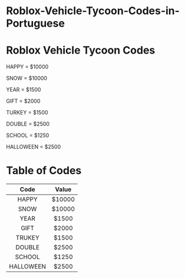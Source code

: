 # Roblox-Vehicle-Tycoon-Codes-in-Portuguese

# Roblox Vehicle Tycoon Codes

  HAPPY = $10000

  SNOW = $10000

  YEAR = $1500

  GIFT = $2000

  TURKEY = $1500

  DOUBLE = $2500

  SCHOOL = $1250

  HALLOWEEN = $2500

# Table of Codes

| Code      | Value  |
| :----:    | :----: |
| HAPPY     | $10000 |
| SNOW      | $10000 |
| YEAR      | $1500  |
| GIFT      | $2000  |
| TRUKEY    | $1500  |
| DOUBLE    | $2500  |
| SCHOOL    | $1250  |
| HALLOWEEN | $2500  |
